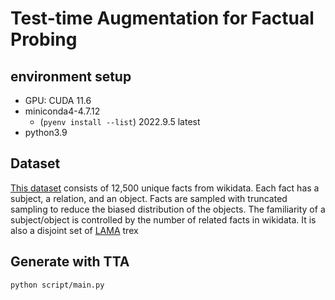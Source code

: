 # Test-time Augmentation for Factual Probing

## environment setup

- GPU: CUDA 11.6
- miniconda4-4.7.12
  - (`pyenv install --list`) 2022.9.5 latest
- python3.9
 
 ## Dataset
 [This dataset](/v2.11d.csv) consists of 12,500 unique facts from wikidata.
 Each fact has a subject, a relation, and an object.
 Facts are sampled with truncated sampling to reduce the biased distribution of the objects.
 The familiarity of a subject/object is controlled by the number of related facts in wikidata.
 It is also a disjoint set of [LAMA](https://github.com/facebookresearch/LAMA) trex

 ## Generate with TTA
 `python script/main.py`